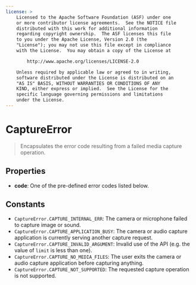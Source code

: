 ```yaml
---
license: >
    Licensed to the Apache Software Foundation (ASF) under one
    or more contributor license agreements.  See the NOTICE file
    distributed with this work for additional information
    regarding copyright ownership.  The ASF licenses this file
    to you under the Apache License, Version 2.0 (the
    "License"); you may not use this file except in compliance
    with the License.  You may obtain a copy of the License at

        http://www.apache.org/licenses/LICENSE-2.0

    Unless required by applicable law or agreed to in writing,
    software distributed under the License is distributed on an
    "AS IS" BASIS, WITHOUT WARRANTIES OR CONDITIONS OF ANY
    KIND, either express or implied.  See the License for the
    specific language governing permissions and limitations
    under the License.
---
```


CaptureError
============

> Encapsulates the error code resulting from a failed media capture operation.

Properties
----------

- __code__: One of the pre-defined error codes listed below.

Constants
---------

- `CaptureError.CAPTURE_INTERNAL_ERR`: The camera or microphone failed to capture image or sound.
- `CaptureError.CAPTURE_APPLICATION_BUSY`: The camera or audio capture application is currently serving another capture request.
- `CaptureError.CAPTURE_INVALID_ARGUMENT`: Invalid use of the API (e.g. the value of `limit` is less than one).
- `CaptureError.CAPTURE_NO_MEDIA_FILES`: The user exits the camera or audio capture application before capturing anything.
- `CaptureError.CAPTURE_NOT_SUPPORTED`: The requested capture operation is not supported.